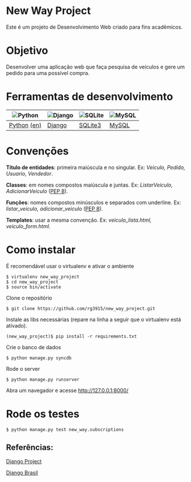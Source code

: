 New Way Project
===============

Este é um projeto de Desenvolvimento Web criado para fins acadêmicos.

# Objetivo

Desenvolver uma aplicação web que faça pesquisa de veículos e gere um pedido para uma possível compra.

# Ferramentas de desenvolvimento

| ![Python](fig/python100.png) | ![Django](fig/django100.png) | ![SQLite](fig/sqlite100.png) | ![MySQL](fig/mysql100.png)  |
|------------------------------|------------------------------|------------------------------|-----------------------------|
| [Python][2] [(en)][3] 	   | [Django][0]                  | [SQLite3][5]                 | [MySQL][6]                  |

# Convenções

**Título de entidades**: primeira maiúscula e no singular. Ex: *Veiculo, Pedido, Usuario, Vendedor*.

**Classes**: em nomes compostos maiúscula e juntas. Ex: *ListarVeiculo, AdicionarVeiculo* ([PEP 8][4]).

**Funções**: nomes compostos minúsculos e separados com underline. Ex: *listar_veiculo, adicionar_veiculo* ([PEP 8][4]).

**Templates**: usar a mesma convenção. Ex: *veiculo_lista.html, veiculo_form.html*.

# Como instalar

É recomendável usar o virtualenv e ativar o ambiente

	$ virtualenv new_way_project
	$ cd new_way_project
	$ source bin/activate

Clone o repositório

	$ git clone https://github.com/rg3915/new_way_project.git

Instale as libs necessárias (repare na linha a seguir que o virtualenv está ativado).

	(new_way_project)$ pip install -r requirements.txt

Crie o banco de dados

	$ python manage.py syncdb

Rode o server

	$ python manage.py runserver

Abra um navegador e acesse http://127.0.0.1:8000/

# Rode os testes

	$ python manage.py test new_way.subscriptions

## Referências:

[Django Project][0]

[Django Brasil][1]

[0]: https://www.djangoproject.com/
[1]: http://www.djangobrasil.org/
[2]: http://www.python.org.br/wiki
[3]: https://www.python.org/
[4]: http://www.python.org.br/wiki/GuiaDeEstilo
[5]: http://www.sqlite.org/
[6]: http://www.mysql.com/